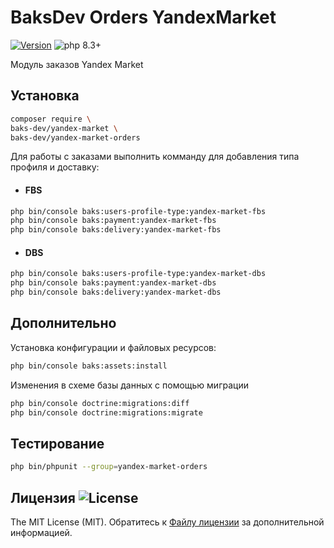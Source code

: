 # BaksDev Orders YandexMarket

[![Version](https://img.shields.io/badge/version-7.1.66-blue)](https://github.com/baks-dev/yandex-market-orders/releases)
![php 8.3+](https://img.shields.io/badge/php-min%208.3-red.svg)

Модуль заказов Yandex Market

## Установка

``` bash
composer require \
baks-dev/yandex-market \
baks-dev/yandex-market-orders
```

Для работы с заказами выполнить комманду для добавления типа профиля и доставку:

* #### FBS

``` bash
php bin/console baks:users-profile-type:yandex-market-fbs
php bin/console baks:payment:yandex-market-fbs
php bin/console baks:delivery:yandex-market-fbs
```

* #### DBS

``` bash
php bin/console baks:users-profile-type:yandex-market-dbs
php bin/console baks:payment:yandex-market-dbs
php bin/console baks:delivery:yandex-market-dbs
```

## Дополнительно

Установка конфигурации и файловых ресурсов:

``` bash
php bin/console baks:assets:install
```

Изменения в схеме базы данных с помощью миграции

``` bash
php bin/console doctrine:migrations:diff
php bin/console doctrine:migrations:migrate
```

## Тестирование

``` bash
php bin/phpunit --group=yandex-market-orders
```

## Лицензия ![License](https://img.shields.io/badge/MIT-green)

The MIT License (MIT). Обратитесь к [Файлу лицензии](LICENSE.md) за дополнительной информацией.

